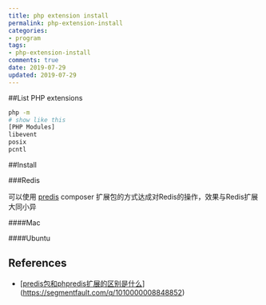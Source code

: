 ```yaml
---
title: php extension install
permalink: php-extension-install
categories:
- program
tags: 
- php-extension-install
comments: true
date: 2019-07-29
updated: 2019-07-29
---
```



##List PHP extensions

```bash
php -m
# show like this
[PHP Modules]
libevent
posix
pcntl
```



##Install

###Redis

可以使用 [predis](https://packagist.org/packages/predis/predis) composer 扩展包的方式达成对Redis的操作，效果与Redis扩展大同小异

####Mac



####Ubuntu



## References

- [[predis包和phpredis扩展的区别是什么](https://segmentfault.com/q/1010000008848852)](https://segmentfault.com/q/1010000008848852)




